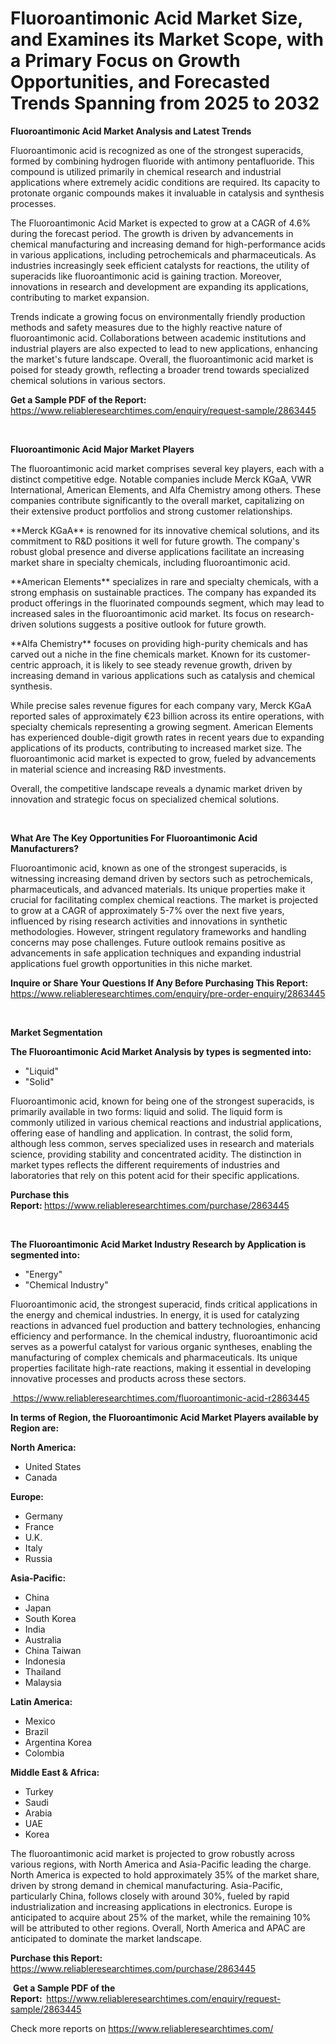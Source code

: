 <p><h1>Fluoroantimonic Acid Market Size, and Examines its Market Scope, with a Primary Focus on Growth Opportunities, and Forecasted Trends Spanning from 2025 to 2032</h1></p><p><strong>Fluoroantimonic Acid Market Analysis and Latest Trends</strong></p>
<p><p>Fluoroantimonic acid is recognized as one of the strongest superacids, formed by combining hydrogen fluoride with antimony pentafluoride. This compound is utilized primarily in chemical research and industrial applications where extremely acidic conditions are required. Its capacity to protonate organic compounds makes it invaluable in catalysis and synthesis processes.</p><p>The Fluoroantimonic Acid Market is expected to grow at a CAGR of 4.6% during the forecast period. The growth is driven by advancements in chemical manufacturing and increasing demand for high-performance acids in various applications, including petrochemicals and pharmaceuticals. As industries increasingly seek efficient catalysts for reactions, the utility of superacids like fluoroantimonic acid is gaining traction. Moreover, innovations in research and development are expanding its applications, contributing to market expansion.</p><p>Trends indicate a growing focus on environmentally friendly production methods and safety measures due to the highly reactive nature of fluoroantimonic acid. Collaborations between academic institutions and industrial players are also expected to lead to new applications, enhancing the market's future landscape. Overall, the fluoroantimonic acid market is poised for steady growth, reflecting a broader trend towards specialized chemical solutions in various sectors.</p></p>
<p><strong>Get a Sample PDF of the Report:&nbsp;</strong> <a href="https://www.reliableresearchtimes.com/enquiry/request-sample/2863445?utm_campaign=2609&utm_medium=2&utm_source=Github&utm_content=ia&utm_term=12032025&utm_id=fluoroantimonic-acid">https://www.reliableresearchtimes.com/enquiry/request-sample/2863445</a></p>
<p>&nbsp;</p>
<p><strong>Fluoroantimonic Acid Major Market Players</strong></p>
<p><p>The fluoroantimonic acid market comprises several key players, each with a distinct competitive edge. Notable companies include Merck KGaA, VWR International, American Elements, and Alfa Chemistry among others. These companies contribute significantly to the overall market, capitalizing on their extensive product portfolios and strong customer relationships.</p><p>**Merck KGaA** is renowned for its innovative chemical solutions, and its commitment to R&D positions it well for future growth. The company's robust global presence and diverse applications facilitate an increasing market share in specialty chemicals, including fluoroantimonic acid.</p><p>**American Elements** specializes in rare and specialty chemicals, with a strong emphasis on sustainable practices. The company has expanded its product offerings in the fluorinated compounds segment, which may lead to increased sales in the fluoroantimonic acid market. Its focus on research-driven solutions suggests a positive outlook for future growth.</p><p>**Alfa Chemistry** focuses on providing high-purity chemicals and has carved out a niche in the fine chemicals market. Known for its customer-centric approach, it is likely to see steady revenue growth, driven by increasing demand in various applications such as catalysis and chemical synthesis.</p><p>While precise sales revenue figures for each company vary, Merck KGaA reported sales of approximately €23 billion across its entire operations, with specialty chemicals representing a growing segment. American Elements has experienced double-digit growth rates in recent years due to expanding applications of its products, contributing to increased market size. The fluoroantimonic acid market is expected to grow, fueled by advancements in material science and increasing R&D investments.</p><p>Overall, the competitive landscape reveals a dynamic market driven by innovation and strategic focus on specialized chemical solutions.</p></p>
<p>&nbsp;</p>
<p><strong>What Are The Key Opportunities For Fluoroantimonic Acid Manufacturers?</strong></p>
<p><p>Fluoroantimonic acid, known as one of the strongest superacids, is witnessing increasing demand driven by sectors such as petrochemicals, pharmaceuticals, and advanced materials. Its unique properties make it crucial for facilitating complex chemical reactions. The market is projected to grow at a CAGR of approximately 5-7% over the next five years, influenced by rising research activities and innovations in synthetic methodologies. However, stringent regulatory frameworks and handling concerns may pose challenges. Future outlook remains positive as advancements in safe application techniques and expanding industrial applications fuel growth opportunities in this niche market.</p></p>
<p><strong>Inquire or Share Your Questions If Any Before Purchasing This Report:</strong> <a href="https://www.reliableresearchtimes.com/enquiry/pre-order-enquiry/2863445?utm_campaign=2609&utm_medium=2&utm_source=Github&utm_content=ia&utm_term=12032025&utm_id=fluoroantimonic-acid">https://www.reliableresearchtimes.com/enquiry/pre-order-enquiry/2863445</a></p>
<p>&nbsp;</p>
<p><strong>Market Segmentation</strong></p>
<p><strong>The Fluoroantimonic Acid Market Analysis by types is segmented into:</strong></p>
<p><ul><li>"Liquid"</li><li>"Solid"</li></ul></p>
<p><p>Fluoroantimonic acid, known for being one of the strongest superacids, is primarily available in two forms: liquid and solid. The liquid form is commonly utilized in various chemical reactions and industrial applications, offering ease of handling and application. In contrast, the solid form, although less common, serves specialized uses in research and materials science, providing stability and concentrated acidity. The distinction in market types reflects the different requirements of industries and laboratories that rely on this potent acid for their specific applications.</p></p>
<p><strong>Purchase this Report:&nbsp;</strong><a href="https://www.reliableresearchtimes.com/purchase/2863445?utm_campaign=2609&utm_medium=2&utm_source=Github&utm_content=ia&utm_term=12032025&utm_id=fluoroantimonic-acid">https://www.reliableresearchtimes.com/purchase/2863445</a></p>
<p>&nbsp;</p>
<p><strong>The Fluoroantimonic Acid Market Industry Research by Application is segmented into:</strong></p>
<p><ul><li>"Energy"</li><li>"Chemical Industry"</li></ul></p>
<p><p>Fluoroantimonic acid, the strongest superacid, finds critical applications in the energy and chemical industries. In energy, it is used for catalyzing reactions in advanced fuel production and battery technologies, enhancing efficiency and performance. In the chemical industry, fluoroantimonic acid serves as a powerful catalyst for various organic syntheses, enabling the manufacturing of complex chemicals and pharmaceuticals. Its unique properties facilitate high-rate reactions, making it essential in developing innovative processes and products across these sectors.</p></p>
<p><a href="https://www.reliableresearchtimes.com/fluoroantimonic-acid-r2863445?utm_campaign=2609&utm_medium=2&utm_source=Github&utm_content=ia&utm_term=12032025&utm_id=fluoroantimonic-acid">&nbsp;https://www.reliableresearchtimes.com/fluoroantimonic-acid-r2863445</a></p>
<p><strong>In terms of Region, the Fluoroantimonic Acid Market Players available by Region are:</strong></p>
<p>
    <p> <strong> North America: </strong>
        <ul>
            <li>United States</li>
            <li>Canada</li>
        </ul>
        </p> 
    <p> <strong> Europe: </strong>
        <ul>
            <li>Germany</li>
            <li>France</li>
            <li>U.K.</li>
            <li>Italy</li>
            <li>Russia</li>
        </ul>
        </p> 
    <p> <strong> Asia-Pacific: </strong>
        <ul>
            <li>China</li>
            <li>Japan</li>
            <li>South Korea</li>
            <li>India</li>
            <li>Australia</li>
            <li>China Taiwan</li>
            <li>Indonesia</li>
            <li>Thailand</li>
            <li>Malaysia</li>
        </ul>
        </p> 
    <p> <strong> Latin America: </strong>
        <ul>
            <li>Mexico</li>
            <li>Brazil</li>
            <li>Argentina Korea</li>
            <li>Colombia</li>
        </ul>
        </p> 
    <p> <strong> Middle East & Africa: </strong>
        <ul>
            <li>Turkey</li>
            <li>Saudi</li>
            <li>Arabia</li>
            <li>UAE</li>
            <li>Korea</li>
        </ul>
    </p>
    </p>
<p><p>The fluoroantimonic acid market is projected to grow robustly across various regions, with North America and Asia-Pacific leading the charge. North America is expected to hold approximately 35% of the market share, driven by strong demand in chemical manufacturing. Asia-Pacific, particularly China, follows closely with around 30%, fueled by rapid industrialization and increasing applications in electronics. Europe is anticipated to acquire about 25% of the market, while the remaining 10% will be attributed to other regions. Overall, North America and APAC are anticipated to dominate the market landscape.</p></p>
<p><strong>Purchase this Report: </strong><a href="https://www.reliableresearchtimes.com/purchase/2863445?utm_campaign=2609&utm_medium=2&utm_source=Github&utm_content=ia&utm_term=12032025&utm_id=fluoroantimonic-acid">https://www.reliableresearchtimes.com/purchase/2863445</a></p>
<p>&nbsp;<strong>Get a Sample PDF of the Report:&nbsp;&nbsp;</strong><a href="https://www.reliableresearchtimes.com/enquiry/request-sample/2863445?utm_campaign=2609&utm_medium=2&utm_source=Github&utm_content=ia&utm_term=12032025&utm_id=fluoroantimonic-acid">https://www.reliableresearchtimes.com/enquiry/request-sample/2863445</a></p>
<p><strong></strong></p>
<p>Check more reports on <a href="https://www.reliableresearchtimes.com/?utm_campaign=2609&utm_medium=2&utm_source=Github&utm_content=ia&utm_term=12032025&utm_id=fluoroantimonic-acid">https://www.reliableresearchtimes.com/</a></p>